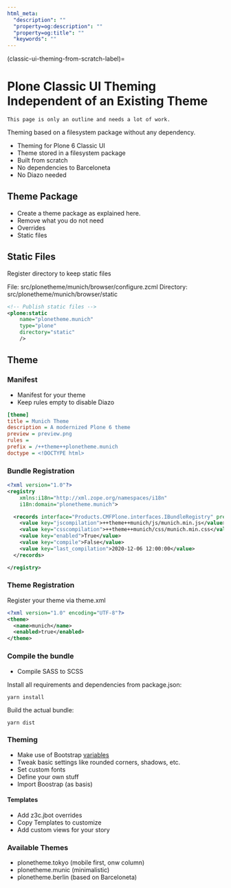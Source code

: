 ```yaml
---
html_meta:
  "description": ""
  "property=og:description": ""
  "property=og:title": ""
  "keywords": ""
---
```


(classic-ui-theming-from-scratch-label)=

# Plone Classic UI Theming Independent of an Existing Theme

```{todo}
This page is only an outline and needs a lot of work.
```

Theming based on a filesystem package without any dependency.

* Theming for Plone 6 Classic UI
* Theme stored in a filesystem package
* Built from scratch
* No dependencies to Barceloneta
* No Diazo needed


## Theme Package

* Create a theme package as explained here.
* Remove what you do not need
* Overrides
* Static files


## Static Files

Register directory to keep static files

File: src/plonetheme/munich/browser/configure.zcml
Directory: src/plonetheme/munich/browser/static

```xml
<!-- Publish static files -->
<plone:static
    name="plonetheme.munich"
    type="plone"
    directory="static"
    />
```

## Theme

### Manifest

* Manifest for your theme
* Keep rules empty to disable Diazo

```ini
[theme]
title = Munich Theme
description = A modernized Plone 6 theme
preview = preview.png
rules =
prefix = /++theme++plonetheme.munich
doctype = <!DOCTYPE html>
```

### Bundle Registration

```xml
<?xml version="1.0"?>
<registry
    xmlns:i18n="http://xml.zope.org/namespaces/i18n"
    i18n:domain="plonetheme.munich">

  <records interface="Products.CMFPlone.interfaces.IBundleRegistry" prefix="plone.bundles/munich">
    <value key="jscompilation">++theme++munich/js/munich.min.js</value>
    <value key="csscompilation">++theme++munich/css/munich.min.css</value>
    <value key="enabled">True</value>
    <value key="compile">False</value>
    <value key="last_compilation">2020-12-06 12:00:00</value>
  </records>

</registry>
```

### Theme Registration

Register your theme via theme.xml

```xml
<?xml version="1.0" encoding="UTF-8"?>
<theme>
  <name>munich</name>
  <enabled>true</enabled>
</theme>
```

### Compile the bundle

* Compile SASS to SCSS

Install all requirements and dependencies from package.json:

```shell
yarn install
```

Build the actual bundle:

```shell
yarn dist
```


### Theming

* Make use of Bootstrap [variables](https://github.com/twbs/bootstrap/blob/main/scss/_variables.scss)
* Tweak basic settings like rounded corners, shadows, etc.
* Set custom fonts
* Define your own stuff
* Import Boostrap (as basis)


#### Templates

* Add z3c.jbot overrides
* Copy Templates to customize
* Add custom views for your story


### Available Themes

* plonetheme.tokyo (mobile first, onw column)
* plonetheme.munic (minimalistic)
* plonetheme.berlin (based on Barceloneta)
